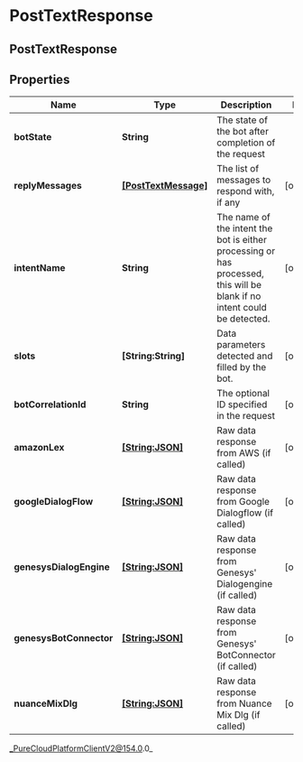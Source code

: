# PostTextResponse

## PostTextResponse

## Properties

|Name | Type | Description | Notes|
|------------ | ------------- | ------------- | -------------|
| **botState** | **String** | The state of the bot after completion of the request | |
| **replyMessages** | [**[PostTextMessage]**](PostTextMessage) | The list of messages to respond with, if any | [optional] |
| **intentName** | **String** | The name of the intent the bot is either processing or has processed, this will be blank if no intent could be detected. | [optional] |
| **slots** | **[String:String]** | Data parameters detected and filled by the bot. | [optional] |
| **botCorrelationId** | **String** | The optional ID specified in the request | [optional] |
| **amazonLex** | [**[String:JSON]**](JSON) | Raw data response from AWS (if called) | [optional] |
| **googleDialogFlow** | [**[String:JSON]**](JSON) | Raw data response from Google Dialogflow (if called) | [optional] |
| **genesysDialogEngine** | [**[String:JSON]**](JSON) | Raw data response from Genesys&#39; Dialogengine (if called) | [optional] |
| **genesysBotConnector** | [**[String:JSON]**](JSON) | Raw data response from Genesys&#39; BotConnector (if called) | [optional] |
| **nuanceMixDlg** | [**[String:JSON]**](JSON) | Raw data response from Nuance Mix Dlg (if called) | [optional] |



_PureCloudPlatformClientV2@154.0.0_
